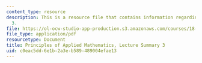 ```yaml
---
content_type: resource
description: This is a resource file that contains information regarding lecture summary
  3.
file: https://ol-ocw-studio-app-production.s3.amazonaws.com/courses/18-311-principles-of-applied-mathematics-spring-2014/c0eac5dd6e1b2a3eb589489004efae13_MIT18_311S14_Lecture3.pdf
file_type: application/pdf
resourcetype: Document
title: Principles of Applied Mathematics, Lecture Summary 3
uid: c0eac5dd-6e1b-2a3e-b589-489004efae13
---
```

